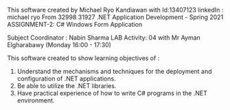 This software created by Michael Ryo Kandiawan with Id:13407123
linkedIn : michael ryo
From 32998 31927 .NET Application Development - Spring 2021
ASSIGNMENT-2: C# Windows Form Application

Subject Coordinator : Nabin Sharma
LAB Activity: 04 with Mr Ayman Elgharabawy (Monday 16:00 - 17:30)

This software created to show learning objectives of :
1. Understand the mechanisms and techniques for the deployment and configuration of .NET applications.
2. Be able to utilize the .NET libraries.
3. Have practical experience of how to write C# programs in the .NET environment.